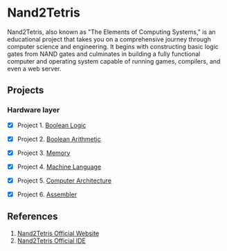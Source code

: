# Nand2Tetris

<p>Nand2Tetris, also known as "The Elements of Computing Systems," is an educational project that takes you on a comprehensive journey through computer science and engineering. It begins with constructing basic logic gates from NAND gates and culminates in building a fully functional computer and operating system capable of running games, compilers, and even a web server. </p>



## Projects
### Hardware layer
- [x] Project 1. [Boolean Logic](https://github.com/Ze-hs/Nand2Tetris/tree/main/Project%201)

- [x] Project 2. [Boolean Arithmetic](https://github.com/Ze-hs/Nand2Tetris/tree/main/Project%202)
   
- [x] Project 3. [Memory](https://github.com/Ze-hs/Nand2Tetris/tree/main/Project%203)
   
- [x] Project 4. [Machine Language](https://github.com/Ze-hs/Nand2Tetris/tree/main/Project%204)
   
- [x] Project 5. [Computer Architecture](https://github.com/Ze-hs/Nand2Tetris/tree/main/Project%205)
   
- [x] Project 6.  [Assembler](https://github.com/Ze-hs/Nand2Tetris/tree/main/Project%206)



## References
1. [Nand2Tetris Official Website](https://www.nand2tetris.org/) 
2. [Nand2Tetris Official IDE](https://nand2tetris.github.io/web-ide/chip/) 
